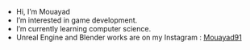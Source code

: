 -  Hi, I’m Mouayad 
-  I’m interested in game development.
-  I’m currently learning computer science.
-  Unreal Engine and Blender works are on my Instagram : [Mouayad91](https://www.instagram.com/mouayad91/)
